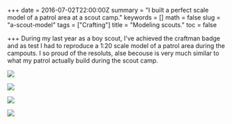 +++
date = 2016-07-02T22:00:00Z
summary = "I built a perfect scale model of a patrol area at a scout camp."
keywords = []
math = false
slug = "a-scout-model"
tags = ["Crafting"]
title = "Modeling scouts."
toc = false

+++
During my last year as a boy scout, I've achieved the craftman badge and as test I had to reproduce a 1:20 scale model of a patrol area during the campouts. I so proud of the resoluts, alse becouse is very much similar to what my patrol actually build during the scout camp.


![](/uploads/model/model1.jpg)  

![](/uploads/model/model2.jpg)  

![](/uploads/model/model3.jpg)  

![](/uploads/model/model4.jpg)  



